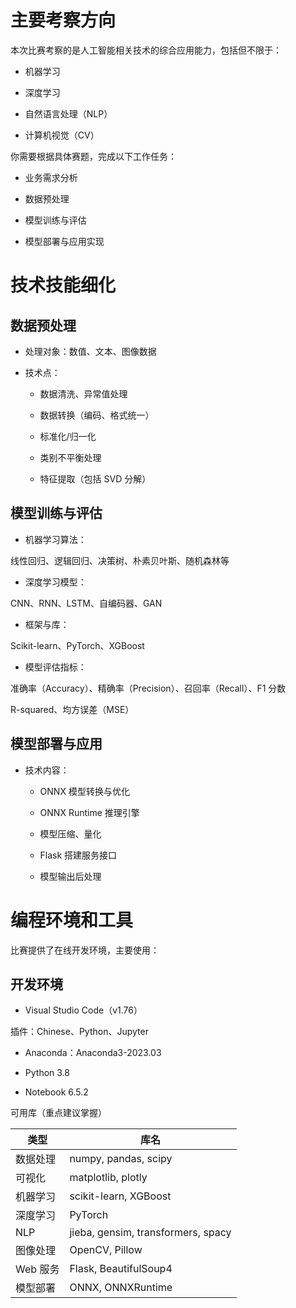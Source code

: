 
# 主要考察方向
本次比赛考察的是人工智能相关技术的综合应用能力，包括但不限于：

- 机器学习

- 深度学习

- 自然语言处理（NLP）

- 计算机视觉（CV）

你需要根据具体赛题，完成以下工作任务：

- 业务需求分析

- 数据预处理

- 模型训练与评估

- 模型部署与应用实现

# 技术技能细化
## 数据预处理
- 处理对象：数值、文本、图像数据

- 技术点：

    - 数据清洗、异常值处理

    - 数据转换（编码、格式统一）

    - 标准化/归一化

    - 类别不平衡处理

    - 特征提取（包括 SVD 分解）

## 模型训练与评估
- 机器学习算法：

线性回归、逻辑回归、决策树、朴素贝叶斯、随机森林等

- 深度学习模型：

CNN、RNN、LSTM、自编码器、GAN

- 框架与库：

Scikit-learn、PyTorch、XGBoost

- 模型评估指标：

准确率（Accuracy）、精确率（Precision）、召回率（Recall）、F1 分数

R-squared、均方误差（MSE）

## 模型部署与应用
- 技术内容：

    - ONNX 模型转换与优化

    - ONNX Runtime 推理引擎

    - 模型压缩、量化

    - Flask 搭建服务接口

    - 模型输出后处理


# 编程环境和工具
比赛提供了在线开发环境，主要使用：

## 开发环境
- Visual Studio Code（v1.76）

插件：Chinese、Python、Jupyter

- Anaconda：Anaconda3-2023.03

- Python 3.8

- Notebook 6.5.2

可用库（重点建议掌握）

|类型|库名|
|--|--|
|数据处理|numpy, pandas, scipy|
|可视化|matplotlib, plotly|
|机器学习|scikit-learn, XGBoost|
|深度学习|PyTorch|
|NLP|jieba, gensim, transformers, spacy|
|图像处理|OpenCV, Pillow|
|Web 服务|Flask, BeautifulSoup4|
|模型部署|ONNX, ONNXRuntime|